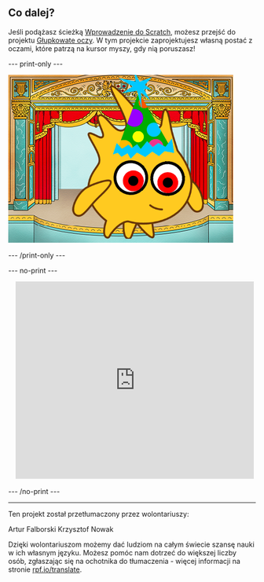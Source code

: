 ## Co dalej?

Jeśli podążasz ścieżką [Wprowadzenie do Scratch](https://projects.raspberrypi.org/pl-PL/pathways/scratch-intro), możesz przejść do projektu [Głupkowate oczy](https://projects.raspberrypi.org/pl-PL/projects/silly-eyes). W tym projekcie zaprojektujesz własną postać z oczami, które patrzą na kursor myszy, gdy nią poruszasz!

--- print-only ---

![Projekt „Głupkowate oczy”.](images/googly-eye-character.png)

--- /print-only ---

--- no-print ---

<div class="scratch-preview" style="margin-left: 15px;">
  <iframe allowtransparency="true" width="485" height="402" src="https://scratch.mit.edu/projects/embed/495141114/?autostart=false" frameborder="0"></iframe>
</div>

--- /no-print ---

***
Ten projekt został przetłumaczony przez wolontariuszy:

Artur Falborski
Krzysztof Nowak

Dzięki wolontariuszom możemy dać ludziom na całym świecie szansę nauki w ich własnym języku. Możesz pomóc nam dotrzeć do większej liczby osób, zgłaszając się na ochotnika do tłumaczenia - więcej informacji na stronie [rpf.io/translate](https://rpf.io/translate).
